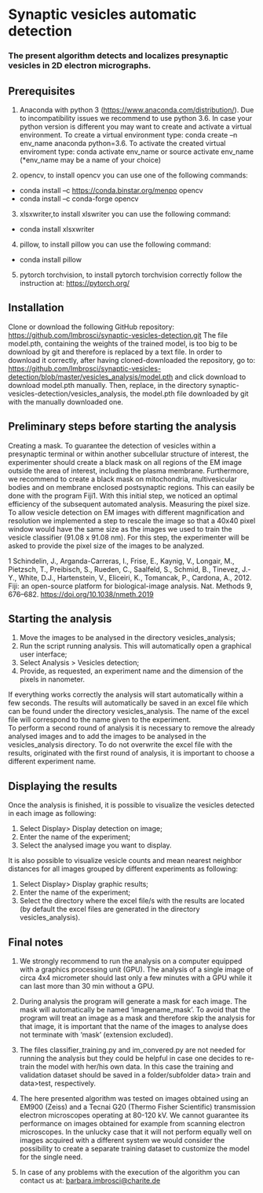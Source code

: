 # Synaptic vesicles automatic detection

### The present algorithm detects and localizes presynaptic vesicles in 2D electron micrographs.


## Prerequisites 

1)	Anaconda with python 3 (https://www.anaconda.com/distribution/). Due to incompatibility issues we recommend to use python 3.6. In case your python version is different you may want to create and activate a virtual environment. To create a virtual environment type: conda create –n env_name anaconda python=3.6. To activate the created virtual enviroment type: conda activate env_name or source activate env_name 
(*env_name may be a name of your choice)

2)	opencv, to install opencv you can use one of the following commands:
 * conda install –c https://conda.binstar.org/menpo opencv
 * conda install –c conda-forge opencv 

3)	xlsxwriter,to install xlswriter you can use the following command: 
* conda install xlsxwriter

4)	pillow, to install pillow you can use the following command: 
* conda install pillow

5)	pytorch torchvision, to install pytorch torchvision correctly follow the instruction at: https://pytorch.org/ 

## Installation 

Clone or download the following GitHub repository:
https://github.com/Imbrosci/synaptic-vesicles-detection.git
The file model.pth, containing the weights of the trained model, is too big to be download by git and therefore is replaced by a text file. In order to download it correctly, after having cloned-downloaded the repository, go to: 
https://github.com/Imbrosci/synaptic-vesicles-detection/blob/master/vesicles_analysis/model.pth 
and click download to download model.pth manually. 
Then, replace, in the directory synaptic-vesicles-detection/vesicles_analysis, the model.pth file downloaded by git with the manually downloaded one. 

## Preliminary steps before starting the analysis

Creating a mask. To guarantee the detection of vesicles within a presynaptic terminal or within another subcellular structure of interest, the experimenter should create a black mask on all regions of the EM image outside the area of interest, including the plasma membrane. Furthermore, we recommend to create a black mask on mitochondria, multivesicular bodies and on membrane enclosed postsynaptic regions. This can easily be done with the program Fiji1. With this initial step, we noticed an optimal efficiency of the subsequent automated analysis. 
Measuring the pixel size. To allow vesicle detection on EM images with different magnification and resolution we implemented a step to rescale the image so that a 40x40 pixel window would have the same size as the images we used to train the vesicle classifier (91.08 x 91.08 nm). For this step, the experimenter will be asked to provide the pixel size of the images to be analyzed.

1 Schindelin, J., Arganda-Carreras, I., Frise, E., Kaynig, V., Longair, M., Pietzsch, T., Preibisch, S., Rueden, C., Saalfeld, S., Schmid, B., Tinevez, J.-Y., White, D.J., Hartenstein, V., Eliceiri, K., Tomancak, P., Cardona, A., 2012. Fiji: an open-source platform for biological-image analysis. Nat. Methods 9, 676–682. https://doi.org/10.1038/nmeth.2019

## Starting the analysis

1.	Move the images to be analysed in the directory vesicles_analysis;
2.	Run the script running analysis. This will automatically open a graphical user interface;
3.	Select Analysis > Vesicles detection;
4.	Provide, as requested, an experiment name and the dimension of the pixels in nanometer.

If everything works correctly the analysis will start automatically within a few seconds.
The results will automatically be saved in an excel file which can be found under the directory vesicles_analysis. The name of the excel file will correspond to the name given to the experiment.  
To perform a second round of analysis it is necessary to remove the already analysed images and to add the images to be analysed in the vesicles_analysis directory. To do not overwrite the excel file with the results, originated with the first round of analysis, it is important to choose a different experiment name. 

## Displaying the results 

Once the analysis is finished, it is possible to visualize the vesicles detected in each image as following:

1.	Select Display> Display detection on image;
2.	Enter the name of the experiment;
3.	Select the analysed image you want to display.  

It is also possible to visualize vesicle counts and mean nearest neighbor distances for all images grouped by different experiments as following:

1.	Select Display> Display graphic results;
2.	Enter the name of the experiment;
3.	Select the directory where the excel file/s with the results are located (by default the excel files are generated in the directory vesicles_analysis). 

## Final notes

1.	We strongly recommend to run the analysis on a computer equipped with a graphics processing unit (GPU). The analysis of a single image of circa 4x4 micrometer should last only a few minutes with a GPU while it can last more than 30 min without a GPU.

2.	During analysis the program will generate a mask for each image. The mask will automatically be named ‘imagename_mask’. To avoid that the program will treat an image as a mask and therefore skip the analysis for that image, it is important that the name of the images to analyse does not terminate with ‘mask’ (extension excluded). 

3.	The files classifier_training.py and im_convered.py are not needed for running the analysis but they could be helpful in case one decides to re-train the model with her/his own data. In this case the training and validation dataset should be saved in a folder/subfolder data> train and data>test, respectively. 


4.	The here presented algorithm was tested on images obtained using an EM900 (Zeiss) and a Tecnai G20 (Thermo Fisher Scientific) transmission electron microscopes operating at 80-120 kV. We cannot guarantee its performance on images obtained for example from scanning electron microscopes. In the unlucky case that it will not perform equally well on images acquired with a different system we would consider the possibility to create a separate training dataset to customize the model for the single need. 

5.	In case of any problems with the execution of the algorithm you can contact us at: barbara.imbrosci@charite.de
